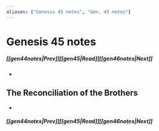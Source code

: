 ```yaml
---
aliases: ["Genesis 45 notes", "Gen. 45 notes"]
---
```

# Genesis 45 notes
##### <span class=arrow-left></span>[[gen44notes|Prev]]<span class=navigation-separator></span>[[gen45|Read]]<span class=navigation-separator></span>[[gen46notes|Next]]<span class=arrow-right></span>
- 
## The Reconciliation of the Brothers
- 
##### <span class=arrow-left></span>[[gen44notes|Prev]]<span class=navigation-separator></span>[[gen45|Read]]<span class=navigation-separator></span>[[gen46notes|Next]]<span class=arrow-right></span>